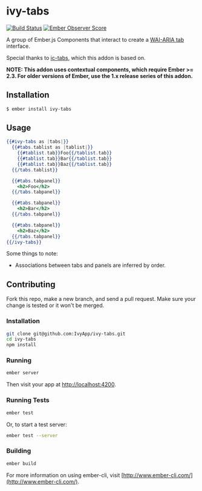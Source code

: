 # ivy-tabs

[![Build Status](https://travis-ci.org/IvyApp/ivy-tabs.svg?branch=master)](https://travis-ci.org/IvyApp/ivy-tabs)
[![Ember Observer Score](http://emberobserver.com/badges/ivy-tabs.svg)](http://emberobserver.com/addons/ivy-tabs)

A group of Ember.js Components that interact to create a [WAI-ARIA tab] interface.

Special thanks to [ic-tabs], which this addon is based on.

**NOTE: This addon uses contextual components, which require Ember >= 2.3. For
older versions of Ember, use the 1.x release series of this addon.**

## Installation

```sh
$ ember install ivy-tabs
```

## Usage

```handlebars
{{#ivy-tabs as |tabs|}}
  {{#tabs.tablist as |tablist|}}
    {{#tablist.tab}}Foo{{/tablist.tab}}
    {{#tablist.tab}}Bar{{/tablist.tab}}
    {{#tablist.tab}}Baz{{/tablist.tab}}
  {{/tabs.tablist}}

  {{#tabs.tabpanel}}
    <h2>Foo</h2>
  {{/tabs.tabpanel}}

  {{#tabs.tabpanel}}
    <h2>Bar</h2>
  {{/tabs.tabpanel}}

  {{#tabs.tabpanel}}
    <h2>Baz</h2>
  {{/tabs.tabpanel}}
{{/ivy-tabs}}
```

Some things to note:

  * Associations between tabs and panels are inferred by order.

## Contributing

Fork this repo, make a new branch, and send a pull request. Make sure your
change is tested or it won't be merged.

### Installation

```sh
git clone git@github.com:IvyApp/ivy-tabs.git
cd ivy-tabs
npm install
```

### Running

```sh
ember server
```

Then visit your app at [http://localhost:4200](http://localhost:4200).

### Running Tests

```sh
ember test
```

Or, to start a test server:

```sh
ember test --server
```

### Building

```sh
ember build
```

For more information on using ember-cli, visit
[http://www.ember-cli.com/](http://www.ember-cli.com/).

[WAI-ARIA tab]: http://www.w3.org/TR/wai-aria/roles#tab
[ic-tabs]: https://github.com/instructure/ic-tabs

